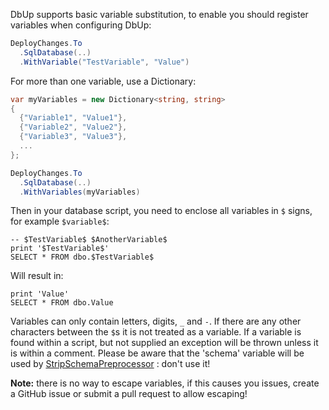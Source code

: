 DbUp supports basic variable substitution, to enable you should register variables when configuring DbUp:

``` csharp
DeployChanges.To
  .SqlDatabase(..)
  .WithVariable("TestVariable", "Value")
```

For more than one variable, use a Dictionary:
``` csharp
var myVariables = new Dictionary<string, string>
{
  {"Variable1", "Value1"},
  {"Variable2", "Value2"},
  {"Variable3", "Value3"},
  ...
};

DeployChanges.To
  .SqlDatabase(..)
  .WithVariables(myVariables)
```

Then in your database script, you need to enclose all variables in ```$``` signs, for example ```$variable$```:

```
-- $TestVariable$ $AnotherVariable$
print '$TestVariable$'
SELECT * FROM dbo.$TestVariable$
```

Will result in:
```
print 'Value'
SELECT * FROM dbo.Value
```

Variables can only contain letters, digits, `_` and `-`. If there are any other characters between the `$`s it is not treated as a variable. If a variable is found within a script, but not supplied an exception will be thrown unless it is within a comment. Please be aware that the 'schema' variable will be used by [StripSchemaPreprocessor](https://github.com/DbUp/DbUp/blob/main/src/dbup-core/Engine/Preprocessors/StripSchemaPreprocessor.cs) : don't use it!

**Note:** there is no way to escape variables, if this causes you issues, create a GitHub issue or submit a pull request to allow escaping!
